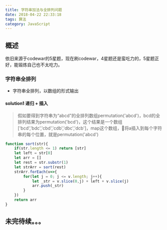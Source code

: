 ```yaml
---
title: 字符串加法与全排列问题
date: 2018-04-22 22:33:18
tags: 算法
category: JavaScript
---
```


## 概述
依旧来源于codewar的5星题，现在刷codewar，4星题还是蛮吃力的，5星题正好，能锻炼自己也不太吃力。

### 字符串全排列
* 字符串全排列，以数组的形式输出

#### solution1 递归 + 插入

> 假如要得到字符串为“abcd”的全排列数组permutation('abcd')，bcd的全排列结果为permutation('bcd')，这个结果是一个数组['bcd','bdc','cbd','cdb','dbc','dcb']，map这个数组，将a插入到每个字符串的每个位置，就是permutation('abcd')

```js
function sort(str){
    if(str.length <= 1) return [str]
    let left = str[0]
    let arr = []
    let rest = str.substr(1)
    let strArr = sort(rest)
    strArr.forEach(v=>{
        for(let j = 0; j <= v.length; j++){
            let _str = v.slice(0,j) + left + v.slice(j)
            arr.push(_str)
        }
    })
    return arr
}
```
## 未完待续。。。